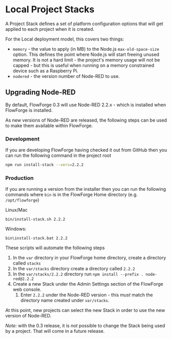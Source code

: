 # Local Project Stacks

A Project Stack defines a set of platform configuration options that will get
applied to each project when it is created.

For the Local deployment model, this covers two things:

 - `memory` - the value to apply (in MB) to the Node.js `max-old-space-size` option.
    This defines the point where Node.js will start freeing unused memory. It is
    not a hard limit - the project's memory usage will not be capped - but this
    is useful when running on a memory constrained device such as a Raspberry Pi.
 - `nodered` - the version number of Node-RED to use.

## Upgrading Node-RED

By default, FlowForge 0.3 will use Node-RED 2.2.x - which is installed when
FlowForge is installed.

As new versions of Node-RED are released, the following steps can be used to
make them available within FlowForge.

### Development

If you are developing FlowForge having checked it out from GitHub then you can run 
the following command in the project root

```bash
npm run install-stack --vers=2.2.2
```

### Production

If you are running a version from the installer then you can run the following 
commands where `bin` is in the FlowForge Home directory 
(e.g. `/opt/flowforge`)

Linux/Mac
```
bin/install-stack.sh 2.2.2
```

Windows:
```
bin\install-stack.bat 2.2.2
```

These scripts will automate the following steps

1. In the `var` directory in your FlowForge home directory, create a directory
   called `stacks`
2. In the `var/stacks` directory create a directory called `2.2.2`
3. In the `var/stacks/2.2.2` directory run `npm install --prefix . node-red@2.2.2`
4. Create a new Stack under the Admin Settings section of the FlowForge web console.
   1. Enter `2.2.2` under the Node-RED version - this *must* match the directory
      name created under `var/stacks`.

At this point, new projects can select the new Stack in order to use the new version
of Node-RED.

*Note:* with the 0.3 release, it is *not* possible to change the Stack being used
by a project. That will come in a future release.
